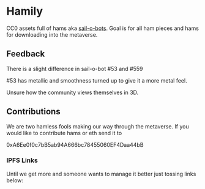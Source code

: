 # Hamily
CC0 assets full of hams aka [sail-o-bots](https://opensea.io/collection/sail-o-bots-by-undefined). Goal is for all ham pieces and hams for downloading into the metaverse.


## Feedback
There is a slight difference in sail-o-bot #53 and #559

#53 has metallic and smoothness turned up to give it a more metal feel.

Unsure how the community views themselves in 3D.

## Contributions

We are two hamless fools making our way through the metaverse. If you would like to contribute hams or eth send it to

0xA6Ee0f0c7bB5ab94A666bc78455060EF4Daa44bB

### IPFS Links
Until we get more and someone wants to manage it better just tossing links below:


 
